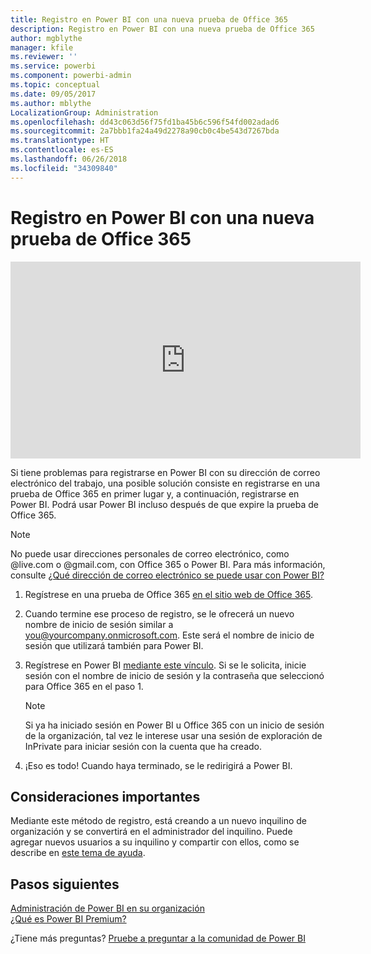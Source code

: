 ```yaml
---
title: Registro en Power BI con una nueva prueba de Office 365
description: Registro en Power BI con una nueva prueba de Office 365
author: mgblythe
manager: kfile
ms.reviewer: ''
ms.service: powerbi
ms.component: powerbi-admin
ms.topic: conceptual
ms.date: 09/05/2017
ms.author: mblythe
LocalizationGroup: Administration
ms.openlocfilehash: dd43c063d56f75fd1ba45b6c596f54fd002adad6
ms.sourcegitcommit: 2a7bbb1fa24a49d2278a90cb0c4be543d7267bda
ms.translationtype: HT
ms.contentlocale: es-ES
ms.lasthandoff: 06/26/2018
ms.locfileid: "34309840"
---
```

# <a name="signing-up-for-power-bi-with-a-new-office-365-trial"></a>Registro en Power BI con una nueva prueba de Office 365
<iframe width="560" height="315" src="https://www.youtube.com/embed/gbSuFST-Nx4?showinfo=0" frameborder="0" allowfullscreen></iframe>

Si tiene problemas para registrarse en Power BI con su dirección de correo electrónico del trabajo, una posible solución consiste en registrarse en una prueba de Office 365 en primer lugar y, a continuación, registrarse en Power BI.  Podrá usar Power BI incluso después de que expire la prueba de Office 365.

> [!NOTE]
> No puede usar direcciones personales de correo electrónico, como @live.com o @gmail.com, con Office 365 o Power BI. Para más información, consulte [¿Qué dirección de correo electrónico se puede usar con Power BI?](service-self-service-signup-for-power-bi.md#what-email-address-can-be-used-with-power-bi)
> 
> 

1. Regístrese en una prueba de Office 365 [en el sitio web de Office 365](https://go.microsoft.com/fwlink/p/?LinkID=403802).
2. Cuando termine ese proceso de registro, se le ofrecerá un nuevo nombre de inicio de sesión similar a you@yourcompany.onmicrosoft.com.  Este será el nombre de inicio de sesión que utilizará también para Power BI.
3. Regístrese en Power BI [mediante este vínculo](https://portal.office.com/Start/Confirm?Sku=a403ebcc-fae0-4ca2-8c8c-7a907fd6c235&ru=https%3A%2F%2Fapp.powerbi.com%3FredirectedFromSignup%3D1%26noSignUpCheck%3D1).  Si se le solicita, inicie sesión con el nombre de inicio de sesión y la contraseña que seleccionó para Office 365 en el paso 1.
   
   > [!NOTE]
   > Si ya ha iniciado sesión en Power BI u Office 365 con un inicio de sesión de la organización, tal vez le interese usar una sesión de exploración de InPrivate para iniciar sesión con la cuenta que ha creado.
   > 
   > 
4. ¡Eso es todo!  Cuando haya terminado, se le redirigirá a Power BI.

## <a name="important-considerations"></a>Consideraciones importantes
Mediante este método de registro, está creando a un nuevo inquilino de organización y se convertirá en el administrador del inquilino. Puede agregar nuevos usuarios a su inquilino y compartir con ellos, como se describe en [este tema de ayuda](https://support.office.com/en-sg/article/Add-users-individually-to-Office-365---Admin-Help-1970f7d6-03b5-442f-b385-5880b9c256ec?ui=en-US&rs=en-SG&ad=SG).

## <a name="next-steps"></a>Pasos siguientes
[Administración de Power BI en su organización](service-admin-administering-power-bi-in-your-organization.md)  
[¿Qué es Power BI Premium?](service-premium.md)  

¿Tiene más preguntas? [Pruebe a preguntar a la comunidad de Power BI](http://community.powerbi.com/)

